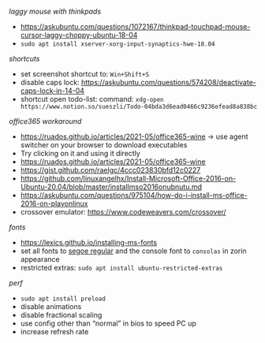 *laggy mouse with thinkpads*

- https://askubuntu.com/questions/1072167/thinkpad-touchpad-mouse-cursor-laggy-choppy-ubuntu-18-04
- `sudo apt install xserver-xorg-input-synaptics-hwe-18.04`

*shortcuts*

- set screenshot shortcut to: `Win+Shift+S`
- disable caps lock: https://askubuntu.com/questions/574208/deactivate-caps-lock-in-14-04
- shortcut open todo-list: command: `xdg-open https://www.notion.so/sueszli/Todo-04bda3d6ead0466c9236efead8a838bc`

*office365 workaround*

- https://ruados.github.io/articles/2021-05/office365-wine → use agent switcher on your browser to download executables
- Try clicking on it and using it directly
- https://ruados.github.io/articles/2021-05/office365-wine
- https://gist.github.com/raelgc/4ccc023830bfd12c0227
- https://github.com/linuxangelhx/Install-Microsoft-Office-2016-on-Ubuntu-20.04/blob/master/installmso2016onubnutu.md
- https://askubuntu.com/questions/975104/how-do-i-install-ms-office-2016-on-playonlinux
- crossover emulator: https://www.codeweavers.com/crossover/

*fonts*

- https://lexics.github.io/installing-ms-fonts
- set all fonts to [segoe regular](https://www.google.com/search?q=segoe+font&spell=1&sa=X&ved=2ahUKEwiTyuvZr8P2AhWiRvEDHZuRC4gQkeECKAB6BAgBEDI) and the console font to `consolas` in zorin appearance
- restricted extras: `sudo apt install ubuntu-restricted-extras`

*perf*

- `sudo apt install preload`
- disable animations
- disable fractional scaling
- use config other than “normal” in bios to speed PC up
- increase refresh rate
